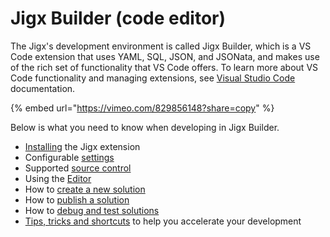 # Jigx Builder (code editor)

The Jigx's development environment is called Jigx Builder, which is a VS Code extension that uses YAML, SQL, JSON, and JSONata, and makes use of the rich set of functionality that VS Code offers. To learn more about VS Code functionality and managing extensions, see [Visual Studio Code](https://code.visualstudio.com/docs) documentation.

{% embed url="https://vimeo.com/829856148?share=copy" %}

Below is what you need to know when developing in Jigx Builder.

* [Installing](install.md) the Jigx extension
* Configurable [settings](settings.md)
* Supported [source control](install.md)
* Using the [Editor](editor.md)
* How to [create a new solution](create-a-new-jigx-solution.md)
* How to [publish a solution](publishing-a-solution.md)
* How to [debug and test solutions](debugging.md)
* [Tips, tricks and shortcuts](tips_-tricks-and-shortcuts.md) to help you accelerate your development
